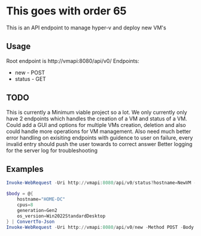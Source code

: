 # This goes with order 65
This is an API endpoint to manage hyper-v and deploy new VM's

## Usage
Root endpoint is http://vmapi:8080/api/v0/
Endpoints:
* new - POST
* status - GET

## TODO
This is currently a Minimum viable project so a lot. We only currently only have 2 endpoints which handles the creation of a VM and status of a VM. Could add a GUI and options for multiple VMs creation, deletion and also could handle more operations for VM management.
Also need much better error handling on exisiting endpoints with guidence to user on failure, every invalid entry should push the user towards to correct answer
Better logging for the server log for troubleshooting

## Examples
```Powershell
Invoke-WebRequest -Uri http://vmapi:8080/api/v0/status?hostname=NewVM -Method GET
```

```Powershell
$body = @{ 
	hostname="HOME-DC"
	cpus=8
	generation=Gen2
	os_version=Win2022StandardDesktop
} | ConvertTo-Json
Invoke-WebRequest -Uri http://vmapi:8080/api/v0/new -Method POST -Body $body -ContentType 'application/json'
```
